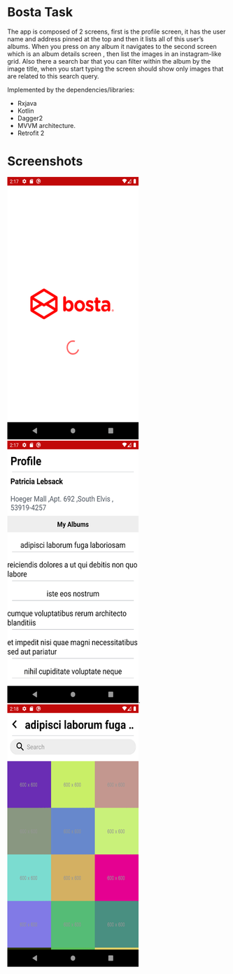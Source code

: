  # Bosta Task
 
 The app is composed of 2 screens, first is the profile screen, it has the user name and address pinned at the top and then it lists all of this user’s albums. 
When you press on any album it navigates to the second screen which is an album details screen , then list the images in an
instagram-like grid. Also there  a search bar that you can filter within the album by the image title, when you start typing the screen should show 
only images that are related to this search query.
 
 Implemented by the dependencies/libraries:
 * Rxjava
 * Kotlin
 * Dagger2
 * MVVM architecture. 
 * Retrofit 2



# Screenshots


<img src="Images/screen_1.png" width="300" height="600">   <img src="Images/screen_2.png" width="300" height="600">.  <img src="Images/screen_3.png" width="300" height="600">
